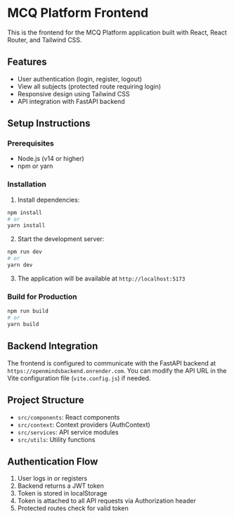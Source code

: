 # MCQ Platform Frontend

This is the frontend for the MCQ Platform application built with React, React Router, and Tailwind CSS.

## Features

- User authentication (login, register, logout)
- View all subjects (protected route requiring login)
- Responsive design using Tailwind CSS
- API integration with FastAPI backend

## Setup Instructions

### Prerequisites

- Node.js (v14 or higher)
- npm or yarn

### Installation

1. Install dependencies:

```bash
npm install
# or
yarn install
```

2. Start the development server:

```bash
npm run dev
# or
yarn dev
```

3. The application will be available at `http://localhost:5173`

### Build for Production

```bash
npm run build
# or
yarn build
```

## Backend Integration

The frontend is configured to communicate with the FastAPI backend at `https://openmindsbackend.onrender.com`. You can modify the API URL in the Vite configuration file (`vite.config.js`) if needed.

## Project Structure

- `src/components`: React components
- `src/context`: Context providers (AuthContext)
- `src/services`: API service modules
- `src/utils`: Utility functions

## Authentication Flow

1. User logs in or registers
2. Backend returns a JWT token
3. Token is stored in localStorage
4. Token is attached to all API requests via Authorization header
5. Protected routes check for valid token 